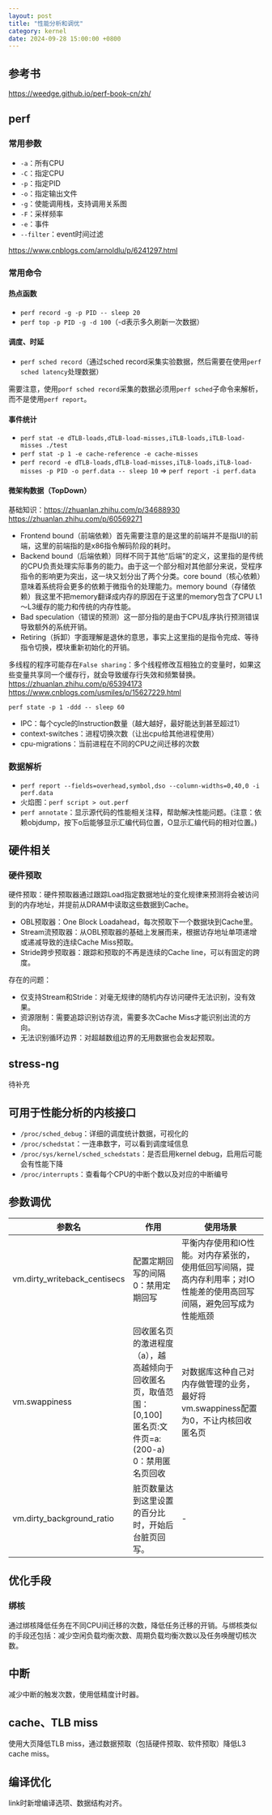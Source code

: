 ```yaml
---
layout: post
title: "性能分析和调优"
category: kernel
date: 2024-09-28 15:00:00 +0800
---
```


## 参考书

<https://weedge.github.io/perf-book-cn/zh/>

## perf

### 常用参数

* `-a`：所有CPU
* `-C`：指定CPU
* `-p`：指定PID
* `-o`：指定输出文件
* `-g`：使能调用栈，支持调用关系图
* `-F`：采样频率
* `-e`：事件
* `--filter`：event时间过滤

<https://www.cnblogs.com/arnoldlu/p/6241297.html>

### 常用命令

#### 热点函数

* `perf record -g -p PID -- sleep 20`
* `perf top -p PID -g -d 100`（-d表示多久刷新一次数据）

#### 调度、时延

* `perf sched record`（通过sched record采集实验数据，然后需要在使用`perf sched latency`处理数据）

需要注意，使用`porf sched record`采集的数据必须用`perf sched`子命令来解析，而不是使用`perf report`。

#### 事件统计

* `perf stat -e dTLB-loads,dTLB-load-misses,iTLB-loads,iTLB-load-misses ./test`
* `perf stat -p 1 -e cache-reference -e cache-misses`
* `perf record -e dTLB-loads,dTLB-load-misses,iTLB-loads,iTLB-load-misses -p PID -o perf.data -- sleep 10` => `perf report -i perf.data`

#### 微架构数据（TopDown）

基础知识：<https://zhuanlan.zhihu.com/p/34688930>
<https://zhuanlan.zhihu.com/p/60569271>

* Frontend bound（前端依赖）首先需要注意的是这里的前端并不是指UI的前端，这里的前端指的是x86指令解码阶段的耗时。
* Backend bound（后端依赖）同样不同于其他“后端”的定义，这里指的是传统的CPU负责处理实际事务的能力。由于这一个部分相对其他部分来说，受程序指令的影响更为突出，这一块又划分出了两个分类。core bound（核心依赖）意味着系统将会更多的依赖于微指令的处理能力。memory bound（存储依赖）我这里不把memory翻译成内存的原因在于这里的memory包含了CPU L1～L3缓存的能力和传统的内存性能。
* Bad speculation（错误的预测）这一部分指的是由于CPU乱序执行预测错误导致额外的系统开销。
* Retiring（拆卸）字面理解是退休的意思，事实上这里指的是指令完成、等待指令切换，模块重新初始化的开销。

多线程的程序可能存在`False sharing`：多个线程修改互相独立的变量时，如果这些变量共享同一个缓存行，就会导致缓存行失效和频繁替换。<https://zhuanlan.zhihu.com/p/65394173> <https://www.cnblogs.com/usmiles/p/15627229.html>

`perf state -p 1 -ddd -- sleep 60`

* IPC：每个cycle的Instruction数量（越大越好，最好能达到甚至超过1）
* context-switches：进程切换次数（让出cpu给其他进程使用）
* cpu-migrations：当前进程在不同的CPU之间迁移的次数

### 数据解析

* `perf report --fields=overhead,symbol,dso --column-widths=0,40,0 -i perf.data`
* 火焰图：`perf script > out.perf`
* `perf annotate`：显示源代码的性能相关注释，帮助解决性能问题。(注意：依赖objdump，按下o后能够显示汇编代码位置，O显示汇编代码的相对位置。)

## 硬件相关

### 硬件预取

硬件预取：硬件预取器通过跟踪Load指定数据地址的变化规律来预测将会被访问到的内存地址，并提前从DRAM中读取这些数据到Cache。

* OBL预取器：One Block Loadahead，每次预取下一个数据块到Cache里。
* Stream流预取器：从OBL预取器的基础上发展而来，根据访存地址单项递增或递减导致的连续Cache Miss预取。
* Stride跨步预取器：跟踪和预取的不再是连续的Cache line，可以有固定的跨度。

存在的问题：

* 仅支持Stream和Stride：对毫无规律的随机内存访问硬件无法识别，没有效果。
* 资源限制：需要追踪识别访存流，需要多次Cache Miss才能识别出流的方向。
* 无法识别循环边界：对超越数组边界的无用数据也会发起预取。

## stress-ng

待补充

## 可用于性能分析的内核接口

* `/proc/sched_debug`：详细的调度统计数据，可视化的
* `/proc/schedstat`：一连串数字，可以看到调度域信息
* `/proc/sys/kernel/sched_schedstats`：是否启用kernel debug，启用后可能会有性能下降
* `/proc/interrupts`：查看每个CPU的中断个数以及对应的中断编号

## 参数调优

|参数名|作用|使用场景|
|-|-|-|
|vm.dirty_writeback_centisecs|配置定期回写的间隔<br>0：禁用定期回写<br>|平衡内存使用和IO性能。对内存紧张的，使用低回写间隔，提高内存利用率；对IO性能差的使用高回写间隔，避免回写成为性能瓶颈|
|vm.swappiness|回收匿名页的激进程度（a），越高越倾向于回收匿名页，取值范围：[0,100]<br>匿名页:文件页=a:(200-a)<br>0：禁用匿名页回收<br>|对数据库这种自己对内存做管理的业务，最好将vm.swappiness配置为0，不让内核回收匿名页|
|vm.dirty_background_ratio|脏页数量达到这里设置的百分比时，开始后台脏页回写。|-|

## 优化手段

### 绑核

通过绑核降低任务在不同CPU间迁移的次数，降低任务迁移的开销。与绑核类似的手段还包括：减少空闲负载均衡次数、周期负载均衡次数以及任务唤醒切核次数。

## 中断

减少中断的触发次数，使用低精度计时器。

## cache、TLB miss

使用大页降低TLB miss，通过数据预取（包括硬件预取、软件预取）降低L3 cache miss。

## 编译优化

link时新增编译选项、数据结构对齐。
